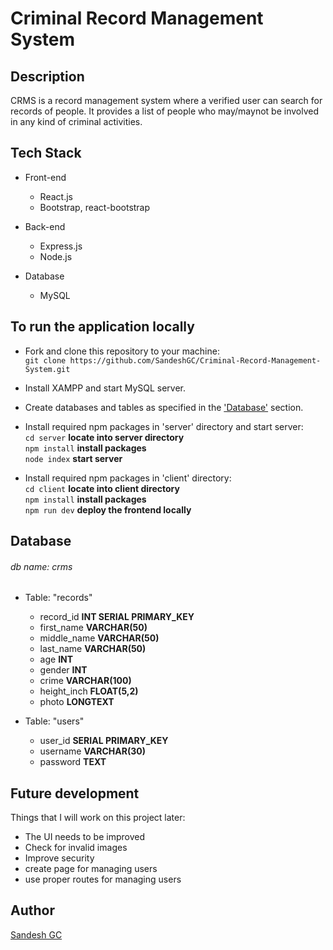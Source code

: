 # Criminal Record Management System

## Description

CRMS is a record management system where a verified user can search for records of people. It provides a list of people who may/maynot be involved in any kind of criminal activities.

## Tech Stack

- Front-end

  - React.js
  - Bootstrap, react-bootstrap

- Back-end

  - Express.js
  - Node.js

- Database
  - MySQL

## To run the application locally

- Fork and clone this repository to your machine: <br/>
  `git clone https://github.com/SandeshGC/Criminal-Record-Management-System.git`

- Install XAMPP and start MySQL server.

- Create databases and tables as specified in the <a href="#Database">'Database'</a> section.

- Install required npm packages in 'server' directory and start server:<br/>
  `cd server` **locate into server directory**  
  `npm install` **install packages**  
  `node index` **start server**

- Install required npm packages in 'client' directory:<br/>
  `cd client` **locate into client directory**  
  `npm install` **install packages**  
  `npm run dev` **deploy the frontend locally**

## Database

###### db name: crms

- Table: "records"

  - record_id **INT SERIAL PRIMARY_KEY**
  - first_name **VARCHAR(50)**
  - middle_name **VARCHAR(50)**
  - last_name **VARCHAR(50)**
  - age **INT**
  - gender **INT**
  - crime **VARCHAR(100)**
  - height_inch **FLOAT(5,2)**
  - photo **LONGTEXT**

- Table: "users"
  - user_id **SERIAL PRIMARY_KEY**
  - username **VARCHAR(30)**
  - password **TEXT**

## Future development

Things that I will work on this project later:

- The UI needs to be improved
- Check for invalid images
- Improve security
- create page for managing users
- use proper routes for managing users

## Author

[Sandesh GC](https://www.gcsandesh.com.np)
